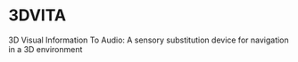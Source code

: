 3DVITA
======

3D Visual Information To Audio: A sensory substitution device for navigation in a 3D environment